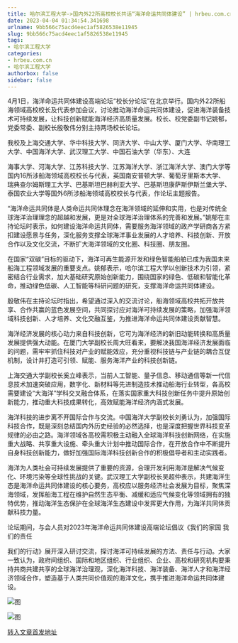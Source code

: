 ```yaml
---
title: 哈尔滨工程大学->国内外22所高校校长共话“海洋命运共同体建设” | hrbeu.com.cn
date: 2023-04-04 01:34:54.341698
urlname: 9bb566c75acd4eec1af5826538e11945
slug: 9bb566c75acd4eec1af5826538e11945
tags: 
- 哈尔滨工程大学
categories:
- hrbeu.com.cn
- 哈尔滨工程大学
authorbox: false
sidebar: false
---
```

4月1日，海洋命运共同体建设高端论坛“校长分论坛”在北京举行。国内外22所船海领域高校校长及代表参加会议，讨论推动海洋命运共同体建设，促进海洋装备技术可持续发展，让科技创新赋能海洋经济高质量发展。校长、校党委副书记姚郁，党委常委、副校长殷敬伟分别主持两场校长论坛。

我校及上海交通大学、华中科技大学、同济大学、中山大学、厦门大学、华南理工大学、中国海洋大学、武汉理工大学、中国石油大学（华东）、大连
<!--more-->
海事大学、河海大学、江苏科技大学、江苏海洋大学、浙江海洋大学、澳门大学等国内16所涉船海领域高校校长与代表，英国南安普顿大学、葡萄牙里斯本大学、瑞典查尔姆斯理工大学、巴基斯坦巴赫利亚大学、巴基斯坦康萨斯伊斯兰堡大学、泰国农业大学等国外6所涉船海领域高校校长与代表，作论坛主题报告。

“海洋命运共同体是人类命运共同体理念在海洋领域的延伸和实用，也是对传统全球海洋治理理念的超越和发展，更是对全球海洋治理体系的完善和发展。”姚郁在主持论坛时表示，如何建设海洋命运共同体，需要服务海洋领域的政产学研商各方紧扣建设愿景与任务，深化服务支撑全球海洋事业发展的人才培养、科技创新、开放合作以及文化交流，不断扩大海洋领域的文化圈、科技圈、朋友圈。

在国家“双碳”目标的驱动下，海洋可再生能源开发和绿色智能船舶已成为我国未来船海工程领域发展的重要支点。姚郁表示，哈尔滨工程大学以创新技术为引领，紧密结合行业需求，加大基础研究原始创新能力，围绕国家的绿色、低碳和智能化革命，推动绿色低碳、人工智能等科研问题的研究，支撑海洋命运共同体建设。

殷敬伟在主持论坛时指出，希望通过深入的交流讨论，船海领域高校共拓开放共享、合作共赢的蓝色发展空间，共同探讨应对海洋可持续发展的策略，加强海洋领域科技创新、人才培养、文化交融互鉴，为推进海洋命运共同体建设贡献智慧。

海洋经济发展的核心动力来自科技创新，它可为海洋经济的新旧动能转换和高质量发展提供强大动能。在厦门大学副校长周大旺看来，要解决我国海洋经济发展面临的问题，需牢牢抓住科技对产业的赋能效应，充分重视科技链与产业链的耦合互促机制，设计并打造可引领、赋能、服务海洋产业的科技创新链。

上海交通大学副校长奚立峰表示，当前人工智能、量子信息、移动通信等新一代信息技术加速突破应用，数字化、新材料等先进制造技术推动船海行业转型，各高校需要建设“大海洋”学科交叉融合体系，在落实国家重大科技创新任务中提升原始创新能力，推动重大科技成果转化，高效赋能海洋经济内涵式发展。

海洋科技的进步离不开国际合作与交流。中国海洋大学副校长刘勇认为，加强国际科技合作，既是深刻总结国内外历史经验的必然选择，也是深度把握世界科技变革规律的必由之路。海洋领域各高校需积极主动融入全球海洋科技创新网络，在实施重大战略、共享重大设施、牵头重大计划中推动国际合作，在开放合作中不断提升自身科技创新能力，做好加强国际海洋科技创新合作的积极倡导者和主动实践者。

海洋为人类社会可持续发展提供了重要的资源，合理开发利用海洋是解决气候变化、环境污染等全球性挑战的关键。武汉理工大学副校长吴超仲表示，共建海洋生态是海洋命运共同体建设的核心要务，高校应以服务经济社会发展为目标，聚焦深海领域，发挥船海工程在维护自然生态平衡、减缓和适应气候变化等领域拥有的独特优势，推动海洋生态保护在全球海洋生态建设中发挥更大作用，为海洋共同体贡献科技力量。

论坛期间，与会人员对2023年海洋命运共同体建设高端论坛倡议《我们的家园 我们的责任

我们的行动》展开深入研讨交流，探讨海洋可持续发展的方法、责任与行动。大家一致认为，政府间组织、国际和地区组织、行业组织、企业、高校和研究机构要秉持共商共建共享的全球海洋治理观，深化海洋科技、海洋装备、海洋人才和海洋经济领域合作，塑造基于人类共同价值观的海洋文化，携手推进海洋命运共同体建设。

![图](http://gongxue.cn/__local/C/D7/52/A3D3E30814A63D161CDAD1C3C2C_CD1B37C6_51C7C.jpeg)

![图](http://gongxue.cn/__local/B/82/C8/A03934F8B4ED277CD4E33CDFA72_6287DA60_53E36.jpeg)

[转入文章首发地址](http://gongxue.cn/info/1141/75099.htm)